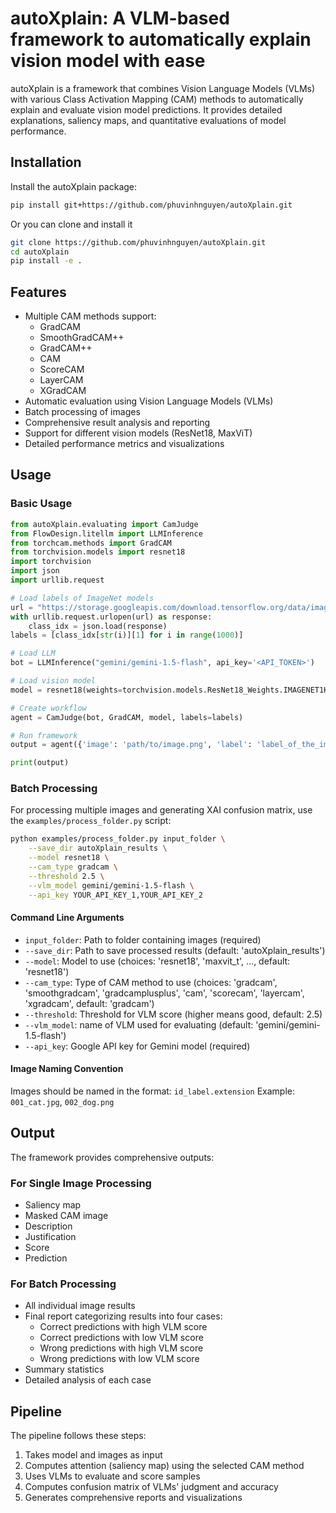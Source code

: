 # autoXplain: A VLM-based framework to automatically explain vision model with ease

autoXplain is a framework that combines Vision Language Models (VLMs) with various Class Activation Mapping (CAM) methods to automatically explain and evaluate vision model predictions. It provides detailed explanations, saliency maps, and quantitative evaluations of model performance.

## Installation

Install the autoXplain package:
```bash
pip install git+https://github.com/phuvinhnguyen/autoXplain.git
```

Or you can clone and install it
```bash
git clone https://github.com/phuvinhnguyen/autoXplain.git
cd autoXplain
pip install -e .
```

## Features

- Multiple CAM methods support:
  - GradCAM
  - SmoothGradCAM++
  - GradCAM++
  - CAM
  - ScoreCAM
  - LayerCAM
  - XGradCAM
- Automatic evaluation using Vision Language Models (VLMs)
- Batch processing of images
- Comprehensive result analysis and reporting
- Support for different vision models (ResNet18, MaxViT)
- Detailed performance metrics and visualizations

## Usage

### Basic Usage

```python
from autoXplain.evaluating import CamJudge
from FlowDesign.litellm import LLMInference
from torchcam.methods import GradCAM
from torchvision.models import resnet18
import torchvision
import json
import urllib.request

# Load labels of ImageNet models
url = "https://storage.googleapis.com/download.tensorflow.org/data/imagenet_class_index.json"
with urllib.request.urlopen(url) as response:
    class_idx = json.load(response)
labels = [class_idx[str(i)][1] for i in range(1000)]

# Load LLM
bot = LLMInference("gemini/gemini-1.5-flash", api_key='<API_TOKEN>')

# Load vision model
model = resnet18(weights=torchvision.models.ResNet18_Weights.IMAGENET1K_V1)

# Create workflow
agent = CamJudge(bot, GradCAM, model, labels=labels)

# Run framework
output = agent({'image': 'path/to/image.png', 'label': 'label_of_the_image'})

print(output)
```

### Batch Processing

For processing multiple images and generating XAI confusion matrix, use the `examples/process_folder.py` script:

```bash
python examples/process_folder.py input_folder \
    --save_dir autoXplain_results \
    --model resnet18 \
    --cam_type gradcam \
    --threshold 2.5 \
    --vlm_model gemini/gemini-1.5-flash \
    --api_key YOUR_API_KEY_1,YOUR_API_KEY_2
```

#### Command Line Arguments

- `input_folder`: Path to folder containing images (required)
- `--save_dir`: Path to save processed results (default: 'autoXplain_results')
- `--model`: Model to use (choices: 'resnet18', 'maxvit_t', ..., default: 'resnet18')
- `--cam_type`: Type of CAM method to use (choices: 'gradcam', 'smoothgradcam', 'gradcamplusplus', 'cam', 'scorecam', 'layercam', 'xgradcam', default: 'gradcam')
- `--threshold`: Threshold for VLM score (higher means good, default: 2.5)
- `--vlm_model`: name of VLM used for evaluating (default: 'gemini/gemini-1.5-flash')
- `--api_key`: Google API key for Gemini model (required)

#### Image Naming Convention

Images should be named in the format: `id_label.extension`
Example: `001_cat.jpg`, `002_dog.png`

## Output

The framework provides comprehensive outputs:

### For Single Image Processing
- Saliency map
- Masked CAM image
- Description
- Justification
- Score
- Prediction

### For Batch Processing
- All individual image results
- Final report categorizing results into four cases:
  - Correct predictions with high VLM score
  - Correct predictions with low VLM score
  - Wrong predictions with high VLM score
  - Wrong predictions with low VLM score
- Summary statistics
- Detailed analysis of each case

## Pipeline

The pipeline follows these steps:
1. Takes model and images as input
2. Computes attention (saliency map) using the selected CAM method
3. Uses VLMs to evaluate and score samples
4. Computes confusion matrix of VLMs' judgment and accuracy
5. Generates comprehensive reports and visualizations
